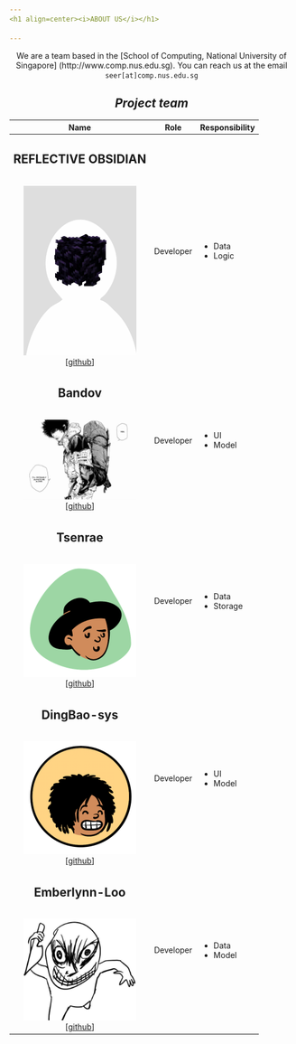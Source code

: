 ```yaml
---
<h1 align=center><i>ABOUT US</i></h1>

---
```

<p align="center">
We are a team based in the [School of Computing, National University of Singapore] (http://www.comp.nus.edu.sg). 
You can reach us at the email <code>seer[at]comp.nus.edu.sg</code>
</p>

<h2 align=center><i>Project team</I></h2>

|                                                                      Name                                                                       |   Role    | Responsibility                    |
|:-----------------------------------------------------------------------------------------------------------------------------------------------:|:---------:|:----------------------------------|
| <h2>REFLECTIVE OBSIDIAN</h2></br><img src="images/reflectiveobsidian.png" width="200px"></br>[[github](https://github.com/ReflectiveObsidian)] | Developer | <ul><li>Data</li><li>Logic</li>   |
|                    <h2>Bandov</h2></br><img src="images/bandov.png" width="200px"></br>[[github](https://github.com/Bandov)]                    | Developer | <ul><li>UI</li><li>Model</li>     |
|                  <h2>Tsenrae</h2></br><img src="images/tsenrae.png" width="200px"></br>[[github](https://github.com/Tsenrae)]                   | Developer | <ul><li>Data</li><li>Storage</li> |
|            <h2>DingBao-sys</h2></br><img src="images/dingbao-sys.png" width="200px"></br>[[github](https://github.com/DingBao-sys)]             | Developer | <ul><li>UI</li><li>Model</li>     |
|         <h2>Emberlynn-Loo</h2></br><img src="images/emberlynn-loo.png" width="200px"></br>[[github](https://github.com/Emberlynn-Loo)]          | Developer | <ul><li>Data</li><li>Model</li>   |

